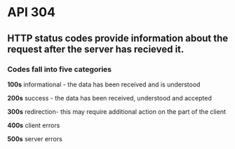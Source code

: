 # API 304 
## HTTP status codes provide information about the request after the server has recieved it. 

### Codes fall into five categories

**100s** 
informational - the data has been received and is understood 

**200s**
success - the data has been received, understood and accepted 

**300s**
redirection- this may require additional action on the part of the client

**400s**
client errors 

**500s**
server errors 